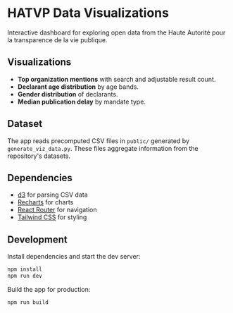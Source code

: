 # HATVP Data Visualizations

Interactive dashboard for exploring open data from the Haute Autorité pour la transparence de la vie publique.

## Visualizations
- **Top organization mentions** with search and adjustable result count.
- **Declarant age distribution** by age bands.
- **Gender distribution** of declarants.
- **Median publication delay** by mandate type.

## Dataset

The app reads precomputed CSV files in `public/` generated by `generate_viz_data.py`.
These files aggregate information from the repository's datasets.

## Dependencies

- [d3](https://d3js.org/) for parsing CSV data
- [Recharts](https://recharts.org/) for charts
- [React Router](https://reactrouter.com/) for navigation
- [Tailwind CSS](https://tailwindcss.com/) for styling

## Development

Install dependencies and start the dev server:

```bash
npm install
npm run dev
```

Build the app for production:

```bash
npm run build
```
